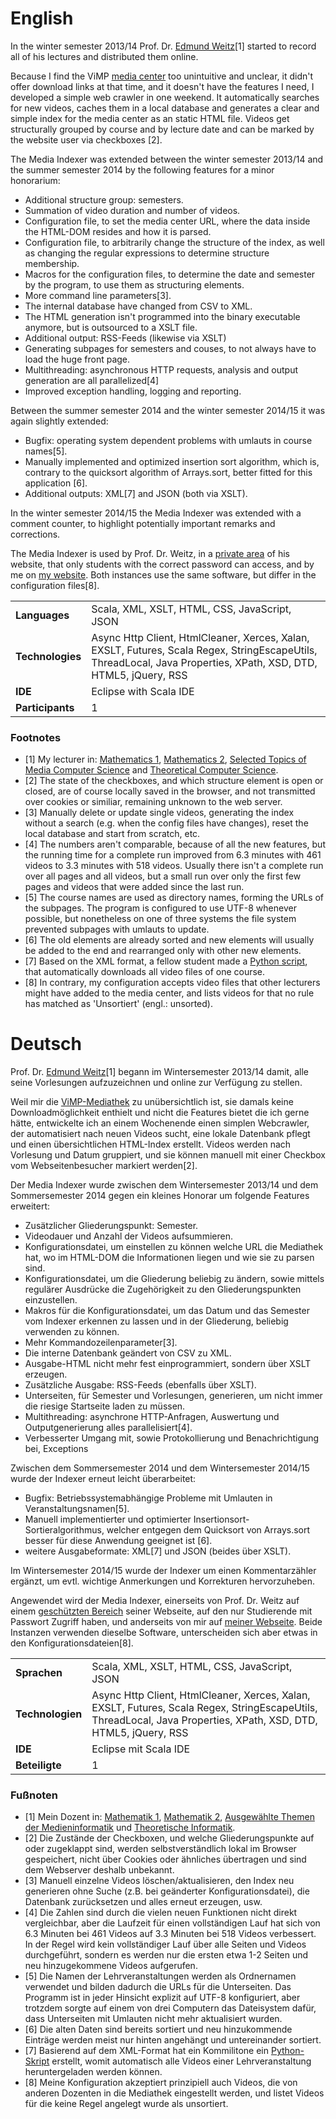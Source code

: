 # English

In the winter semester 2013/14 Prof. Dr. [Edmund Weitz](http://weitz.de/)[1] started to record all of his lectures and distributed them online.

Because I find the ViMP [media center](http://mediathek.mt.haw-hamburg.de/) too unintuitive and unclear, it didn't offer download links at that time, and it doesn't have the features I need, I developed a simple web crawler in one weekend. It automatically searches for new videos, caches them in a local database and generates a clear and simple index for the media center as an static HTML file. Videos get structurally grouped by course and by lecture date and can be marked by the website user via checkboxes [2].

The Media Indexer was extended between the winter semester 2013/14 and the summer semester 2014 by the following features for a minor honorarium:

- Additional structure group: semesters.
- Summation of video duration and number of videos.
- Configuration file, to set the media center URL, where the data inside the HTML-DOM resides and how it is parsed.
- Configuration file, to arbitrarily change the structure of the index, as well as changing the regular expressions to determine structure membership.
- Macros for the configuration files, to determine the date and semester by the program, to use them as structuring elements.
- More command line parameters[3].
- The internal database have changed from CSV to XML.
- The HTML generation isn't programmed into the binary executable anymore, but is outsourced to a XSLT file.
- Additional output: RSS-Feeds (likewise via XSLT)
- Generating subpages for semesters and couses, to not always have to load the huge front page.
- Multithreading: asynchronous HTTP requests, analysis and output generation are all parallelized[4]
- Improved exception handling, logging and reporting.

Between the summer semester 2014 and the winter semester 2014/15 it was again slightly extended:

- Bugfix: operating system dependent problems with umlauts in course names[5].
- Manually implemented and optimized insertion sort algorithm, which is, contrary to the quicksort algorithm of Arrays.sort, better fitted for this application [6].
- Additional outputs: XML[7] and JSON (both via XSLT).

In the winter semester 2014/15 the Media Indexer was extended with a comment counter, to highlight potentially important remarks and corrections.

The Media Indexer is used by Prof. Dr. Weitz, in a [private area](http://weitz.de/haw-videos/) of his website, that only students with the correct password can access, and by me on [my website](https://indexer.blackpinguin.de/). Both instances use the same software, but differ in the configuration files[8].

|                  |                                                                                                                                                                  |
| ---------------- | ---------------------------------------------------------------------------------------------------------------------------------------------------------------- |
| __Languages__    | Scala, XML, XSLT, HTML, CSS, JavaScript, JSON                                                                                                                    |
| __Technologies__ | Async Http Client, HtmlCleaner, Xerces, Xalan, EXSLT, Futures, Scala Regex, StringEscapeUtils, ThreadLocal, Java Properties, XPath, XSD, DTD, HTML5, jQuery, RSS |
| __IDE__          | Eclipse with Scala IDE                                                                                                                                           |
| __Participants__ | 1                                                                                                                                                                |

### Footnotes

- [1]	My lecturer in: [Mathematics 1](https://rcl.blackpinguin.de/haw/bms/13ss/M1/), [Mathematics 2](https://rcl.blackpinguin.de/haw/bms/13ws/M2/), [Selected Topics of Media Computer Science](https://rcl.blackpinguin.de/haw/bms/14ss/MINF/) and [Theoretical Computer Science](https://rcl.blackpinguin.de/haw/bms/14ws/TI/).
- [2]	The state of the checkboxes, and which structure element is open or closed, are of course locally saved in the browser, and not transmitted over cookies or similiar, remaining unknown to the web server.
- [3]	Manually delete or update single videos, generating the index without a search (e.g. when the config files have changes), reset the local database and start from scratch, etc.
- [4]	The numbers aren't comparable, because of all the new features, but the running time for a complete run improved from 6.3 minutes with 461 videos to 3.3 minutes with 518 videos. Usually there isn't a complete run over all pages and all videos, but a small run over only the first few pages and videos that were added since the last run.
- [5]	The course names are used as directory names, forming the URLs of the subpages. The program is configured to use UTF-8 whenever possible, but nonetheless on one of three systems the file system prevented subpages with umlauts to update.
- [6]	The old elements are already sorted and new elements will usually be added to the end and rearranged only with other new elements.
- [7]	Based on the XML format, a fellow student made a [Python script](https://github.com/jmnx/AL-ViDo/), that automatically downloads all video files of one course.
- [8]	In contrary, my configuration accepts video files that other lecturers might have added to the media center, and lists videos for that no rule has matched as 'Unsortiert' (engl.: unsorted).

# Deutsch

Prof. Dr. [Edmund Weitz](http://weitz.de/)[1] begann im Wintersemester 2013/14 damit, alle seine Vorlesungen aufzuzeichnen und online zur Verfügung zu stellen.

Weil mir die [ViMP-Mediathek](http://mediathek.mt.haw-hamburg.de/) zu unübersichtlich ist, sie damals keine Downloadmöglichkeit enthielt und nicht die Features bietet die ich gerne hätte, entwickelte ich an einem Wochenende einen simplen Webcrawler, der automatisiert nach neuen Videos sucht, eine lokale Datenbank pflegt und einen übersichtlichen HTML-Index erstellt. Videos werden nach Vorlesung und Datum gruppiert, und sie können manuell mit einer Checkbox vom Webseitenbesucher markiert werden[2].

Der Media Indexer wurde zwischen dem Wintersemester 2013/14 und dem Sommersemester 2014 gegen ein kleines Honorar um folgende Features erweitert:

- Zusätzlicher Gliederungspunkt: Semester.
- Videodauer und Anzahl der Videos aufsummieren.
- Konfigurationsdatei, um einstellen zu können welche URL die Mediathek hat, wo im HTML-DOM die Informationen liegen und wie sie zu parsen sind.
- Konfigurationsdatei, um die Gliederung beliebig zu ändern, sowie mittels regulärer Ausdrücke die Zugehörigkeit zu den Gliederungspunkten einzustellen.
- Makros für die Konfigurationsdatei, um das Datum und das Semester vom Indexer erkennen zu lassen und in der Gliederung, beliebig verwenden zu können.
- Mehr Kommandozeilenparameter[3].
- Die interne Datenbank geändert von CSV zu XML.
- Ausgabe-HTML nicht mehr fest einprogrammiert, sondern über XSLT erzeugen.
- Zusätzliche Ausgabe: RSS-Feeds (ebenfalls über XSLT).
- Unterseiten, für Semester und Vorlesungen, generieren, um nicht immer die riesige Startseite laden zu müssen.
- Multithreading: asynchrone HTTP-Anfragen, Auswertung und Outputgenerierung alles parallelisiert[4].
- Verbesserter Umgang mit, sowie Protokollierung und Benachrichtigung bei, Exceptions

Zwischen dem Sommersemester 2014 und dem Wintersemester 2014/15 wurde der Indexer erneut leicht überarbeitet:

- Bugfix: Betriebssystemabhängige Probleme mit Umlauten in Veranstaltungsnamen[5].
- Manuell implementierter und optimierter Insertionsort-Sortieralgorithmus, welcher entgegen dem Quicksort von Arrays.sort besser für diese Anwendung geeignet ist [6].
- weitere Ausgabeformate: XML[7] und JSON (beides über XSLT).

Im Wintersemester 2014/15 wurde der Indexer um einen Kommentarzähler ergänzt, um evtl. wichtige Anmerkungen und Korrekturen hervorzuheben.

Angewendet wird der Media Indexer, einerseits von Prof. Dr. Weitz auf einem [geschützten Bereich](http://weitz.de/haw-videos/) seiner Webseite, auf den nur Studierende mit Passwort Zugriff haben, und anderseits von mir auf [meiner Webseite](https://indexer.blackpinguin.de/). Beide Instanzen verwenden dieselbe Software, unterscheiden sich aber etwas in den Konfigurationsdateien[8].

|                  |                                                                                                                                                                  |
| ---------------- | ---------------------------------------------------------------------------------------------------------------------------------------------------------------- |
| __Sprachen__     | Scala, XML, XSLT, HTML, CSS, JavaScript, JSON                                                                                                                    |
| __Technologien__ | Async Http Client, HtmlCleaner, Xerces, Xalan, EXSLT, Futures, Scala Regex, StringEscapeUtils, ThreadLocal, Java Properties, XPath, XSD, DTD, HTML5, jQuery, RSS |
| __IDE__          | Eclipse mit Scala IDE                                                                                                                                            |
| __Beteiligte__   | 1                                                                                                                                                                |

### Fußnoten

- [1]	Mein Dozent in: [Mathematik 1](https://rcl.blackpinguin.de/haw/bms/13ss/M1/?lang=de), [Mathematik 2](https://rcl.blackpinguin.de/haw/bms/13ws/M2/?lang=de), [Ausgewählte Themen der Medieninformatik](https://rcl.blackpinguin.de/haw/bms/14ss/MINF/?lang=de) und [Theoretische Informatik](https://rcl.blackpinguin.de/haw/bms/14ws/TI/?lang=de).
- [2]	Die Zustände der Checkboxen, und welche Gliederungspunkte auf oder zugeklappt sind, werden selbstverständlich lokal im Browser gespeichert, nicht über Cookies oder ähnliches übertragen und sind dem Webserver deshalb unbekannt.
- [3]	Manuell einzelne Videos löschen/aktualisieren, den Index neu generieren ohne Suche (z.B. bei geänderter Konfigurationsdatei), die Datenbank zurücksetzen und alles erneut erzeugen, usw.
- [4]	Die Zahlen sind durch die vielen neuen Funktionen nicht direkt vergleichbar, aber die Laufzeit für einen vollständigen Lauf hat sich von 6.3 Minuten bei 461 Videos auf 3.3 Minuten bei 518 Videos verbessert. In der Regel wird kein vollständiger Lauf über alle Seiten und Videos durchgeführt, sondern es werden nur die ersten etwa 1-2 Seiten und neu hinzugekommene Videos aufgerufen.
- [5]	Die Namen der Lehrveranstaltungen werden als Ordnernamen verwendet und bilden dadurch die URLs für die Unterseiten. Das Programm ist in jeder Hinsicht explizit auf UTF-8 konfiguriert, aber trotzdem sorgte auf einem von drei Computern das Dateisystem dafür, dass Unterseiten mit Umlauten nicht mehr aktualisiert wurden.
- [6]	Die alten Daten sind bereits sortiert und neu hinzukommende Einträge werden meist nur hinten angehängt und untereinander sortiert.
- [7]	Basierend auf dem XML-Format hat ein Kommilitone ein [Python-Skript](https://github.com/jmnx/AL-ViDo/) erstellt, womit automatisch alle Videos einer Lehrveranstaltung heruntergeladen werden können.
- [8]	Meine Konfiguration akzeptiert prinzipiell auch Videos, die von anderen Dozenten in die Mediathek eingestellt werden, und listet Videos für die keine Regel angelegt wurde als unsortiert.
